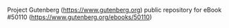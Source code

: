Project Gutenberg (https://www.gutenberg.org) public repository for eBook #50110 (https://www.gutenberg.org/ebooks/50110)
